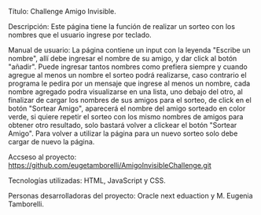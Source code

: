 Título: Challenge Amigo Invisible.

Descripción: Este página tiene la función de realizar un sorteo con los nombres que el usuario ingrese por teclado.

Manual de usuario: La página contiene un input con la leyenda "Escribe un nombre", allí debe ingresar el nombre de su amigo, y dar click al botón "añadir". Puede ingresar tantos nombres como prefiera
siempre y cuando agregue al menos un nombre el sorteo podrá realizarse, caso contrario el programa le pedira por un mensaje que ingrese al menos un nombre, cada nombre agregado podra
visualizarse en una lista, uno debajo del otro, al finalizar de cargar los nombres de sus amigos para el sorteo, de click en el botón "Sortear Amigo", aparecerá el nombre del amigo sorteado 
en color verde, si quiere repetir el sorteo con los mismo nombres de amigos para obtener otro resultado, solo bastará volver a clickear el botón "Sortear Amigo". Para volver a utilizar la 
página para un nuevo sorteo solo debe cargar de nuevo la página.

Accseso al proyecto: https://github.com/eugetamborelli/AmigoInvisibleChallenge.git

Tecnologías utilizadas: HTML, JavaScript y CSS.

Personas desarrolladoras del proyecto: Oracle next eduaction y M. Eugenia Tamborelli.
